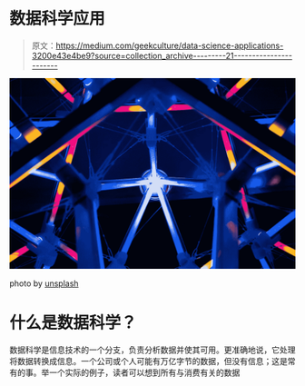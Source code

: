 # 数据科学应用

> 原文：<https://medium.com/geekculture/data-science-applications-3200e43e4be9?source=collection_archive---------21----------------------->

![](img/726e161623b0a5e82e1c2c669eee378e.png)

photo by [unsplash](https://unsplash.com/photos/DYHx6h3lMdY)

# 什么是数据科学？

数据科学是信息技术的一个分支，负责分析数据并使其可用。更准确地说，它处理将数据转换成信息。一个公司或个人可能有万亿字节的数据，但没有信息；这是常有的事。举一个实际的例子，读者可以想到所有与消费有关的数据